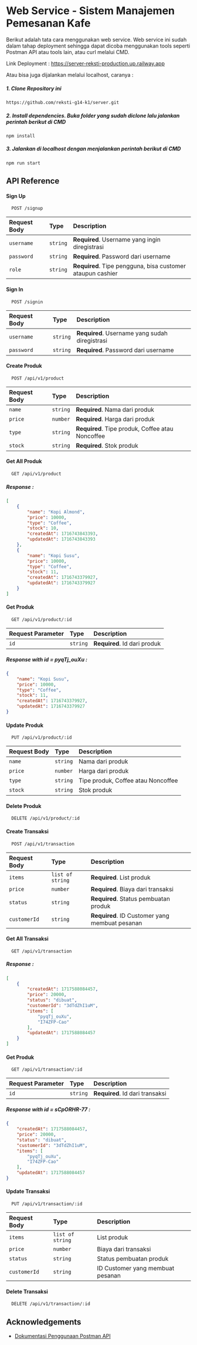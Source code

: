 # Web Service - Sistem Manajemen Pemesanan Kafe

Berikut adalah tata cara menggunakan web service. Web service ini sudah dalam tahap deployment sehingga dapat dicoba menggunakan tools seperti Postman API atau tools lain, atau curl melalui CMD.

Link Deployment : https://server-reksti-production.up.railway.app

Atau bisa juga dijalankan melalui localhost, caranya :
##### 1. Clone Repository ini
```
https://github.com/reksti-g14-k1/server.git
```
##### 2. Install dependencies. Buka folder yang sudah diclone lalu jalankan perintah berikut di CMD
```
npm install
```
##### 3. Jalankan di localhost dengan menjalankan perintah berikut di CMD
```
npm run start
```

## API Reference

#### Sign Up

```http
  POST /signup
```

| Request Body | Type     | Description                |
| :-------- | :------- | :------------------------- |
| `username` | `string` | **Required**. Username yang ingin diregistrasi |
| `password` | `string` | **Required**. Password dari username |
| `role` | `string` | **Required**. Tipe pengguna, bisa customer ataupun cashier |

#### Sign In

```http
  POST /signin
```

| Request Body | Type     | Description                |
| :-------- | :------- | :------------------------- |
| `username` | `string` | **Required**. Username yang sudah diregistrasi |
| `password` | `string` | **Required**. Password dari username |

#### Create Produk

```http
  POST /api/v1/product
```

| Request Body | Type     | Description                |
| :-------- | :------- | :------------------------- |
| `name` | `string` | **Required**. Nama dari produk |
| `price` | `number` | **Required**. Harga dari produk |
| `type` | `string` | **Required**. Tipe produk, Coffee atau Noncoffee |
| `stock` | `string` | **Required**. Stok produk |

#### Get All Produk
```http
  GET /api/v1/product
```
##### Response :
```json
[
    {
        "name": "Kopi Almond",
        "price": 10000,
        "type": "Coffee",
        "stock": 10,
        "createdAt": 1716743843393,
        "updatedAt": 1716743843393
    },
    {
        "name": "Kopi Susu",
        "price": 10000,
        "type": "Coffee",
        "stock": 11,
        "createdAt": 1716743379927,
        "updatedAt": 1716743379927
    }
]
```

#### Get Produk
```http
  GET /api/v1/product/:id
```

| Request Parameter | Type     | Description                |
| :-------- | :------- | :------------------------- |
| `id` | `string` | **Required**. Id dari produk |

##### Response with id = pyqTj_ouXu :
```json
{
    "name": "Kopi Susu",
    "price": 10000,
    "type": "Coffee",
    "stock": 11,
    "createdAt": 1716743379927,
    "updatedAt": 1716743379927
}
```

#### Update Produk
```http
  PUT /api/v1/product/:id
```

| Request Body | Type     | Description                |
| :-------- | :------- | :------------------------- |
| `name` | `string` | Nama dari produk |
| `price` | `number` | Harga dari produk |
| `type` | `string` | Tipe produk, Coffee atau Noncoffee |
| `stock` | `string` | Stok produk |

#### Delete Produk
```http
  DELETE /api/v1/product/:id
```

#### Create Transaksi

```http
  POST /api/v1/transaction
```

| Request Body | Type     | Description                |
| :-------- | :------- | :------------------------- |
| `items` | `list of string` | **Required**. List produk |
| `price` | `number` | **Required**. Biaya dari transaksi |
| `status` | `string` | **Required**. Status pembuatan produk |
| `customerId` | `string` | **Required**. ID Customer yang membuat pesanan |

#### Get All Transaksi
```http
  GET /api/v1/transaction
```
##### Response :
```json
[
    {
        "createdAt": 1717588084457,
        "price": 20000,
        "status": "dibuat",
        "customerId": "3dTdZhI1uM",
        "items": [
            "pyqTj_ouXu",
            "I74ZFP-Cao"
        ],
        "updatedAt": 1717588084457
    }
]
```

#### Get Produk
```http
  GET /api/v1/transaction/:id
```

| Request Parameter | Type     | Description                |
| :-------- | :------- | :------------------------- |
| `id` | `string` | **Required**. Id dari transaksi |

##### Response with id = sCpORHR-77 :
```json
{
    "createdAt": 1717588084457,
    "price": 20000,
    "status": "dibuat",
    "customerId": "3dTdZhI1uM",
    "items": [
        "pyqTj_ouXu",
        "I74ZFP-Cao"
    ],
    "updatedAt": 1717588084457
}
```

#### Update Transaksi
```http
  PUT /api/v1/transaction/:id
```

| Request Body | Type     | Description                |
| :-------- | :------- | :------------------------- |
| `items` | `list of string` | List produk |
| `price` | `number` | Biaya dari transaksi |
| `status` | `string` | Status pembuatan produk |
| `customerId` | `string` | ID Customer yang membuat pesanan |

#### Delete Transaksi
```http
  DELETE /api/v1/transaction/:id
```
## Acknowledgements

 - [Dokumentasi Penggunaan Postman API](https://www.postman.com/postman/workspace/postman-public-workspace/documentation/12959542-c8142d51-e97c-46b6-bd77-52bb66712c9as)


